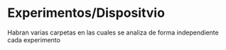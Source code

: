 # Experimentos/Dispositvio
Habran varias carpetas en las cuales se analiza de forma independiente cada experimento
